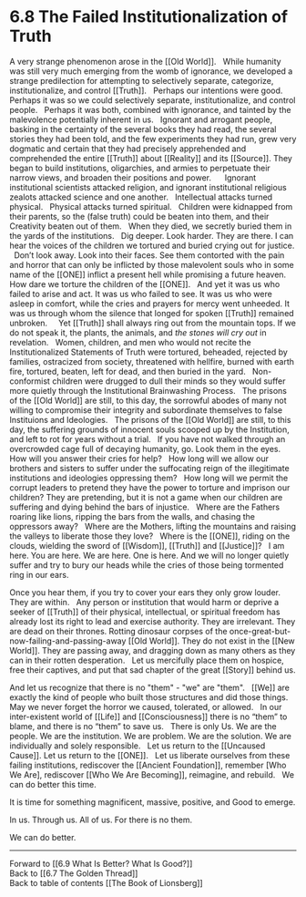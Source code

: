 # 6.8 The Failed Institutionalization of Truth

A very strange phenomenon arose in the [[Old World]]. 
 
While humanity was still very much emerging from the womb of ignorance, we developed a strange predilection for attempting to selectively separate, categorize, institutionalize, and control [[Truth]]. 
 
Perhaps our intentions were good. Perhaps it was so we could selectively separate, institutionalize, and control people. 
 
Perhaps it was both, combined with ignorance, and tainted by the malevolence potentially inherent in us. 
 
Ignorant and arrogant people, basking in the certainty of the several books they had read, the several stories they had been told, and the few experiments they had run, grew very dogmatic and certain that they had precisely apprehended and comprehended the entire [[Truth]] about [[Reality]] and its [[Source]]. They began to build institutions, oligarchies, and armies to perpetuate their narrow views, and broaden their positions and power.   
 
Ignorant institutional scientists attacked religion, and ignorant institutional religious zealots attacked science and one another.
 
Intellectual attacks turned physical. 
 
Physical attacks turned spiritual. 
 
Children were kidnapped from their parents, so the (false truth) could be beaten into them, and their Creativity beaten out of them. 
 
When they died, we secretly buried them in the yards of the institutions. 
 
Dig deeper. Look harder. They are there. I can hear the voices of the children we tortured and buried crying out for justice. 
 
Don’t look away. Look into their faces. See them contorted with the pain and horror that can only be inflicted by those malevolent souls who in some name of the [[ONE]] inflict a present hell while promising a future heaven. 
 
How dare we torture the children of the [[ONE]]. 
 
And yet it was us who failed to arise and act. It was us who failed to see. It was us who were asleep in comfort, while the cries and prayers for mercy went unheeded. It was us through whom the silence that longed for spoken [[Truth]] remained unbroken.  
 
Yet [[Truth]] shall always ring out from the mountain tops. If we do not speak it, the plants, the animals, and *the stones will cry out* in revelation. 
 
Women, children, and men who would not recite the Institutionalized Statements of Truth were tortured, beheaded, rejected by families, ostracized from society, threatened with hellfire, burned with earth fire, tortured, beaten, left for dead, and then buried in the yard. 
 
Non-conformist children were drugged to dull their minds so they would suffer more quietly through the Institutional Brainwashing Process. 
 
The prisons of the [[Old World]] are still, to this day, the sorrowful abodes of many not willing to compromise their integrity and subordinate themselves to false Instituions and Ideologies.
 
The prisons of the [[Old World]] are still, to this day, the suffering grounds of innocent souls scooped up by the Institution, and left to rot for years without a trial. 
 
If you have not walked through an overcrowded cage full of decaying humanity, go. Look them in the eyes. How will you answer their cries for help? 
 
How long will we allow our brothers and sisters to suffer under the suffocating reign of the illegitimate institutions and ideologies oppressing them? 
 
How long will we permit the corrupt leaders to pretend they have the power to torture and imprison our children? They are pretending, but it is not a game when our children are suffering and dying behind the bars of injustice. 
 
Where are the Fathers roaring like lions, ripping the bars from the walls, and chasing the oppressors away? 
 
Where are the Mothers, lifting the mountains and raising the valleys to liberate those they love? 
 
Where is the [[ONE]], riding on the clouds, wielding the sword of [[Wisdom]], [[Truth]] and [[Justice]]? 
 
I am here. You are here. We are here. One is here. And we will no longer quietly suffer and try to bury our heads while the cries of those being tormented ring in our ears. 

Once you hear them, if you try to cover your ears they only grow louder. They are within. 
 
Any person or institution that would harm or deprive a seeker of [[Truth]] of their physical, intellectual, or spiritual freedom has already lost its right to lead and exercise authority. They are irrelevant. They are dead on their thrones. Rotting dinosaur corpses of the once-great-but-now-failing-and-passing-away [[Old World]]. They do not exist in the [[New World]]. They are passing away, and dragging down as many others as they can in their rotten desperation. 
 
Let us mercifully place them on hospice, free their captives, and put that sad chapter of the great [[Story]] behind us.  

And let us recognize that there is no "them" - "we" are "them". 
 
[[We]] are exactly the kind of people who built those structures and did those things. 
 
May we never forget the horror we caused, tolerated, or allowed. 
 
In our inter-existent world of [[Life]] and [[Consciousness]] there is no “them” to blame, and there is no “them” to save us.
 
There is only Us. We are the people. We are the institution. We are problem. We are the solution. We are individually and solely responsible. 
 
Let us return to the [[Uncaused Cause]]. 
Let us return to the [[ONE]]. 
 
Let us liberate ourselves from these failing institutions, rediscover the [[Ancient Foundation]], remember [Who We Are], rediscover [[Who We Are Becoming]], reimagine, and rebuild. 
 
We can do better this time. 

It is time for something magnificent, massive, positive, and Good to emerge. 

In us. Through us. All of us. For there is no them. 

We can do better. 

___

Forward to [[6.9 What Is Better? What Is Good?]]          
Back to [[6.7 The Golden Thread]]          
Back to table of contents [[The Book of Lionsberg]]  